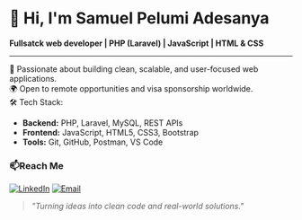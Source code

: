 # 👋 Hi, I'm Samuel Pelumi Adesanya 

**Fullsatck web developer | PHP (Laravel) | JavaScript | HTML & CSS**

---

🌟 Passionate about building clean, scalable, and user-focused web applications.  
🌍 Open to remote opportunities and visa sponsorship worldwide.  
🛠️ Tech Stack:  

- **Backend:** PHP, Laravel, MySQL, REST APIs  
- **Frontend:** JavaScript, HTML5, CSS3, Bootstrap  
- **Tools:** Git, GitHub, Postman, VS Code 


### 📫Reach Me
[![LinkedIn](https://img.shields.io/badge/LinkedIn-blue?logo=linkedin&logoColor=white)](https://www.linkedin.com/in/samuel-pelumi-adesanya/)
[![Email](https://img.shields.io/badge/Email-gmail.com-red?logo=gmail&logoColor=white)](mailto:adesanyapelumi2017@gmail.com)



>_"Turning ideas into clean code and real-world solutions."_

<!--
**stackbypelly/stackbypelly** is a ✨ _special_ ✨ repository because its `README.md` (this file) appears on your GitHub profile.

Here are some ideas to get you started:

- 🔭 I’m currently working on ...
- 🌱 I’m currently learning ...
- 👯 I’m looking to collaborate on ...
- 🤔 I’m looking for help with ...
- 💬 Ask me about ...
- 📫 How to reach me: ...
- 😄 Pronouns: ...
- ⚡ Fun fact: ...
-->
